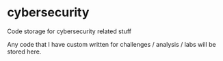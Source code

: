 # cybersecurity
Code storage for cybersecurity related stuff

Any code that I have custom written for challenges / analysis / labs will be stored here.